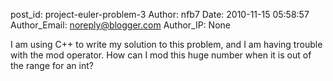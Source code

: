 post_id: project-euler-problem-3
Author: nfb7
Date: 2010-11-15 05:58:57
Author_Email: noreply@blogger.com
Author_IP: None

I am using C++ to write my solution to this problem, and I am having trouble
with the mod operator. How can I mod this huge number when it is out of the
range for an int?
